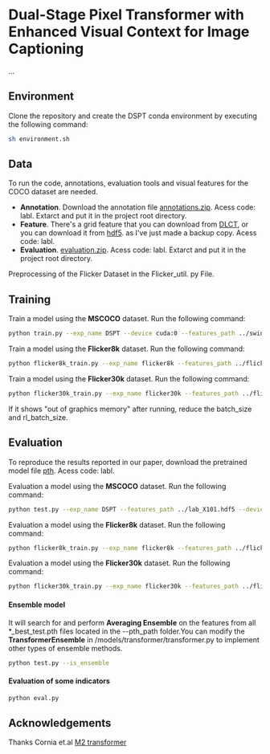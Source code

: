 # Dual-Stage Pixel Transformer with Enhanced Visual Context for Image Captioning
...
## Environment
Clone the repository and create the DSPT conda environment by executing the following command:
``` sh
sh environment.sh
```
## Data
To run the code, annotations, evaluation tools and visual features for the COCO dataset are needed.
- **Annotation**. Download the annotation file [annotations.zip](https://pan.baidu.com/s/1PuNfQnOhkNGNnNyEGxr9rQ). Acess code: labl. Extarct and put it in the project root directory.
- **Feature**. There's a grid feature that you can download from [DLCT](https://github.com/luo3300612/image-captioning-DLCT), or you can download it from [hdf5](https://pan.baidu.com/s/1Au97sw12o7UdrEZN_QRzBg). as I've just made a backup copy. Acess code: labl.
- **Evaluation**. [evaluation.zip](https://pan.baidu.com/s/1dbgJjCyGhYGdgTOVlp1jcg). Acess code: labl. Extarct and put it in the project root directory.

Preprocessing of the Flicker Dataset in the Flicker_util. py File.
## Training
Train a model using the **MSCOCO** dataset. Run the following command:
``` sh
python train.py --exp_name DSPT --device cuda:0 --features_path ../swin_feature.hdf5 --batch_size 50 --rl_batch_size 50
```
Train a model using the **Flicker8k** dataset. Run the following command:
``` sh
python flicker8k_train.py --exp_name flicker8k --features_path ../flicker8k.hdf5 --device cuda:0 --batch_size 25 --rl_batch_size 25
```
Train a model using the **Flicker30k** dataset. Run the following command:
``` sh
python flicker30k_train.py --exp_name flicker30k --features_path ../flicker30k.hdf5 --device cuda:0 --batch_size 25 --rl_batch_size 25
```
If it shows "out of graphics memory" after running, reduce the batch_size and rl_batch_size.
## Evaluation
To reproduce the results reported in our paper, download the pretrained model file [pth](https://pan.baidu.com/s/1Au97sw12o7UdrEZN_QRzBg). Acess code: labl.

Evaluation a model using the **MSCOCO** dataset. Run the following command:
``` sh
python test.py --exp_name DSPT --features_path ../lab_X101.hdf5 --device cuda:0
```
Evaluation a model using the **Flicker8k** dataset. Run the following command:
``` sh
python flicker8k_train.py --exp_name flicker8k --features_path ../flicker8k.hdf5 --device cuda:0 --only_test
```
Evaluation a model using the **Flicker30k** dataset. Run the following command:
``` sh
python flicker30k_train.py --exp_name flicker30k --features_path ../flicker30k.hdf5 --device cuda:0 --only_test
```
#### **Ensemble model**
It will search for and perform **Averaging Ensemble** on the features from all *_best_test.pth files located in the --pth_path folder.You can modify the **TransformerEnsemble** in /models/transformer/transformer.py to implement other types of ensemble methods.
``` sh
python test.py --is_ensemble
```
#### **Evaluation of some indicators**
``` sh
python eval.py
```
## Acknowledgements
Thanks Cornia et.al [M2 transformer](https://github.com/CorniaAI/M2Transformer)